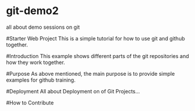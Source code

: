 # git-demo2
all about demo sessions on git

#Starter Web Project
This is a simple tutorial for how to use git and github together.

#Introduction
This example shows different parts of the git repositories and how they work together.


#Purpose
As above mentioned, the main purpose is to provide simple examples for github training.

#Deployment
All about Deployment on of Git Projects...

#How to Contribute

